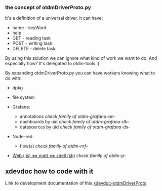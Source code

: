 ### the concept of otdmDriverProto.py

It's a definition of a universal driver. It can have:
- name - keyWord
- help
- GET - reading task
- POST - writing task
- DELETE - delete task

By using this solution we can ignore what kind of work we want to do. And especially how? It's delegated to otdm-tools :)

By expanding otdmDriverProto.py you can have workers knowing what to do with:

- dpkg
- file system
- Grafana:  
  - annotations
    *check family of otdm-grafana-an-*
  - dashboards by uid
    *check family of otdm-grafana-db-*
  - datasources by uid
    *check family of otdm-grafana-ds-*
- Node-red:
  - flow(s)
    *check family of otdm-nrf-*

- [Web (.js) <=> mqtt <=> shell (sh)](https://github.com/yOyOeK1/oiyshTerminal/wiki/xdevdoc-otdmDriverProto-web-cmd-sub-process)
  *check family of otdm-p-*  

## xdevdoc how to code with it
  Link to development documentation of this [xdevdoc-otdmDriverProto]([xdevdoc](https://github.com/yOyOeK1/oiyshTerminal/wiki/xdevdoc-otdmDriverProto))
